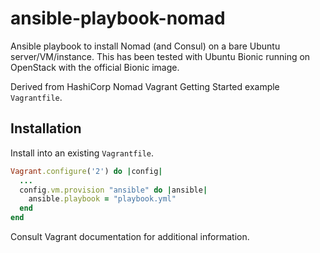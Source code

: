 # ansible-playbook-nomad

Ansible playbook to install Nomad (and Consul) on a bare Ubuntu server/VM/instance. This has been tested with Ubuntu Bionic running on OpenStack with the official Bionic image.

Derived from HashiCorp Nomad Vagrant Getting Started example `Vagrantfile`.

## Installation

Install into an existing `Vagrantfile`.

```ruby
Vagrant.configure('2') do |config|
  ...
  config.vm.provision "ansible" do |ansible|
    ansible.playbook = "playbook.yml"
  end
end
```

Consult Vagrant documentation for additional information.

